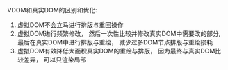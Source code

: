 VDOM和真实DOM的区别和优化:
1. 虚拟DOM不会立马进行排版与重回操作
2. 虚拟DOM进行频繁修改， 然后一次性比较并修改真实DOM中需要改的部分,最后在真实DOM中进行排版与重绘， 减少过多DOM节点排版与重绘损耗
3. 虚拟DOM有效降低大面积真实DOM的重绘与排版， 因为最终与真实DOM比较差异， 可以只渲染局部

